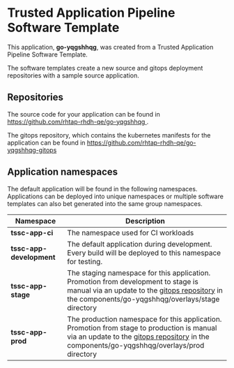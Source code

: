 # Trusted Application Pipeline Software Template

This application, **go-yqgshhqg**, was created from a Trusted Application Pipeline Software Template.

The software templates create a new source and gitops deployment repositories with a sample source application. 

## Repositories

The source code for your application can be found in [https://github.com/rhtap-rhdh-qe/go-yqgshhqg ](https://github.com/rhtap-rhdh-qe/go-yqgshhqg ).
 
The gitops repository, which contains the kubernetes manifests for the application can be found in 
[https://github.com/rhtap-rhdh-qe/go-yqgshhqg-gitops ](https://github.com/rhtap-rhdh-qe/go-yqgshhqg-gitops ) 

## Application namespaces 

The default application will be found in the following namespaces. Applications can be deployed into unique namespaces or multiple software templates can also bet generated into the same group namespaces.  

|  Namespace   |  Description   |  
| -------- | -------- |
| **tssc-app-ci** | The namespace used for CI workloads |
| **tssc-app-development** | The default application during development. Every build will be deployed to this namespace for testing. |
| **tssc-app-stage** | The staging namespace for this application. Promotion from development to stage is manual via an update to the [gitops repository](https://github.com/rhtap-rhdh-qe/go-yqgshhqg-gitops ) in the components/go-yqgshhqg/overlays/stage directory |
| **tssc-app-prod** | The production namespace for this application. Promotion from stage to production is manual via an update to the [gitops repository](https://github.com/rhtap-rhdh-qe/go-yqgshhqg-gitops ) in the components/go-yqgshhqg/overlays/prod directory |